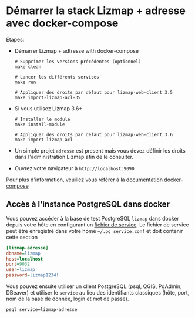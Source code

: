 # Démarrer la stack Lizmap + adresse avec docker-compose

Étapes:

- Démarrer Lizmap + adtresse with docker-compose
    ```
    # Supprimer les versions précédentes (optionnel)
    make clean

    # Lancer les différents services
    make run

    # Appliquer des droits par défaut pour lizmap-web-client 3.5
    make import-lizmap-acl-35
    ```

- Si vous utilisez Lizmap 3.6+

    ```
    # Installer le module
    make install-module    

    # Appliquer des droits par défaut pour lizmap-web-client 3.6
    make import-lizmap-acl
    ```

- Un simple projet `adresse` est present mais vous devez définir les droits dans l'administration Lizmap afin de le consulter.

- Ouvrez votre navigateur à `http://localhost:9090`

Pour plus d'information, veuillez vous référer à la [documentation docker-compose](https://docs.docker.com/compose/)

## Accès à l'instance PostgreSQL dans docker

Vous pouvez accéder à la base de test PostgreSQL `lizmap` dans docker depuis votre hôte en configurant un
[fichier de service](https://docs.qgis.org/latest/fr/docs/user_manual/managing_data_source/opening_data.html#postgresql-service-connection-file).
Le fichier de service peut être enregistré dans votre home `~/.pg_service.conf` et doit contenir cette section

```ini
[lizmap-adresse]
dbname=lizmap
host=localhost
port=9032
user=lizmap
password=lizmap1234!
```

Vous pouvez ensuite utiliser un client PostgreSQL (psql, QGIS, PgAdmin, DBeaver) et utiliser le `service`
au lieu des identifiants classiques (hôte, port, nom de la base de donnée, login et mot de passe).

```bash
psql service=lizmap-adresse
```
